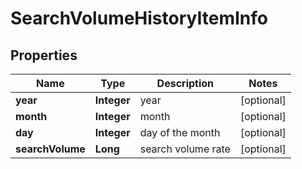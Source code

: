 # SearchVolumeHistoryItemInfo


## Properties

| Name | Type | Description | Notes |
|------------ | ------------- | ------------- | -------------|
**year** | **Integer** | year |[optional]|
**month** | **Integer** | month |[optional]|
**day** | **Integer** | day of the month |[optional]|
**searchVolume** | **Long** | search volume rate |[optional]|